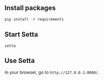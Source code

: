 ## Install packages

```python
pip install -r requirements
```

## Start Setta

```
setta
```

## Use Setta

In your browser, go to `http://127.0.0.1:8000/`.